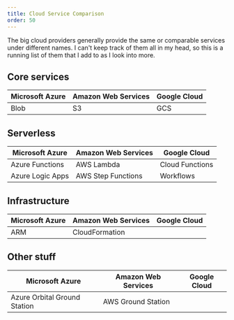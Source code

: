 ```yaml
---
title: Cloud Service Comparison
order: 50
---
```


The big cloud providers generally provide the same or comparable services under
different names.  I can't keep track of them all in my head, so this is a
running list of them that I add to as I look into more.

## Core services

| Microsoft Azure       | Amazon Web Services   | Google Cloud
|-----------------------|-----------------------|------------------------
| Blob                  | S3                    | GCS

## Serverless

| Microsoft Azure       | Amazon Web Services   | Google Cloud
|-----------------------|-----------------------|------------------------
| Azure Functions       | AWS Lambda            | Cloud Functions
| Azure Logic Apps      | AWS Step Functions    | Workflows

## Infrastructure

| Microsoft Azure       | Amazon Web Services   | Google Cloud
|-----------------------|-----------------------|------------------------
| ARM                   | CloudFormation        |

## Other stuff

| Microsoft Azure       | Amazon Web Services   | Google Cloud
|-----------------------|-----------------------|------------------------
| Azure Orbital Ground Station | AWS Ground Station |

